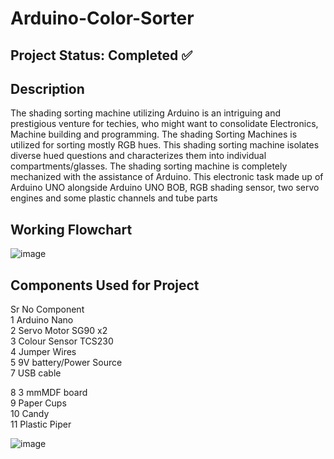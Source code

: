 # Arduino-Color-Sorter

## Project Status: Completed ✅ 

## Description
The shading sorting machine utilizing Arduino is an intriguing and prestigious venture for techies, who might want to consolidate Electronics, Machine building and programming. The shading Sorting Machines is utilized for sorting mostly RGB hues. This shading sorting machine isolates diverse hued questions and characterizes them into individual compartments/glasses. The shading sorting machine is completely mechanized with the assistance of Arduino. This electronic task made up of Arduino UNO alongside Arduino UNO BOB, RGB shading sensor, two servo engines and some plastic channels and tube parts 

## Working Flowchart
![image](https://user-images.githubusercontent.com/83648311/151264461-d4c66c1a-1884-4c09-932f-d607f44032f1.png)

## Components Used for Project
Sr No	Component	
1	Arduino Nano	 
2	Servo Motor SG90 x2	 
3	Colour Sensor TCS230	 
4	Jumper Wires	 
5	9V battery/Power Source	 
7	USB cable
	 
8	3 mmMDF board	 
9	Paper Cups	 
10	Candy	 
11	Plastic Piper	 
		
![image](https://user-images.githubusercontent.com/83648311/151264558-d9d7cc64-57d7-4bc6-ac1f-5d7b0f985f0b.png)

